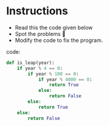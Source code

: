 # Instructions

- Read this the code given below
- Spot the problems 🐞
- Modify the code to fix the program.

code:
```python
def is_leap(year):
    if year % 4 == 0:
        if year % 100 == 0:
            if year % 4000 == 0:
                return True
            else:
                return False
        else:
            return True
    else:
        return False

